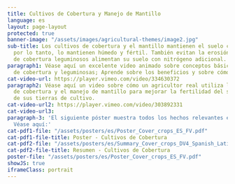 ```yaml
---
title: Cultivos de Cobertura y Manejo de Mantillo
language: es
layout: page-layout
protected: true
banner-image: "/assets/images/agricultural-themes/image2.jpg"
sub-title: Los cultivos de cobertura y el mantillo mantienen el suelo cubierto y,
  por lo tanto, lo mantienen húmedo y fértil. También evitan la erosión y como cultivos
  de cobertura leguminosos alimentan su suelo con nitrógeno adicional.
paragraph1: Véase aquí un excelente video animado sobre conceptos básicos de cultivos
  de cobertura y leguminosas; Aprende sobre los beneficios y sobre cómo hacerlo.
cat-video-url: https://player.vimeo.com/video/334630372
paragraph2: Véase aquí un video sobre cómo un agricultor real utiliza los cultivos
  de cobertura y el manejo de mantillo para mejorar la fertilidad del suelo y la protección
  de sus tierras de cultivo.
cat-video-url2: https://player.vimeo.com/video/303892331
cat-video-url3: 
paragraph-3: 'El siguiente póster muestra todos los hechos relevantes en detalle.
  Véase aquí:'
cat-pdf1-file: "/assets/posters/es/Poster_Cover_crops_ES_FV.pdf"
cat-pdf1-file-title: Poster - Cultivos de Cobertura
cat-pdf2-file: "/assets/posters/es/Summary_Cover_crops_DV4_Spanish_Latin_America_Updated.pdf"
cat-pdf2-file-title: Resumen - Cultivos de Cobertura
poster-file: "/assets/posters/es/Poster_Cover_crops_ES_FV.pdf"
showJS: true
iframeClass: portrait
---
```


